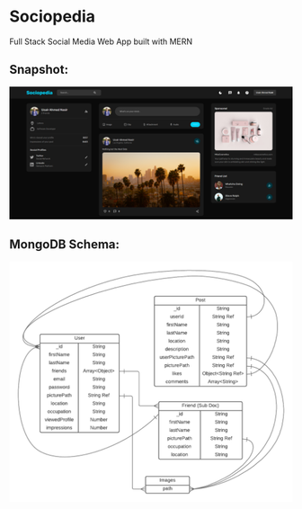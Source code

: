 # Sociopedia
Full Stack Social Media Web App built with MERN

## Snapshot:
<img src="dark_theme_ss.png" width="1200">

## MongoDB Schema:
<img src="server/sociopedia-schema.png" width="600">
